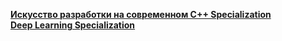 [**Искусство разработки на современном C++ Specialization**](https://www.coursera.org/specializations/c-plus-plus-modern-development)  
[**Deep Learning Specialization**](https://www.coursera.org/specializations/deep-learning)  
